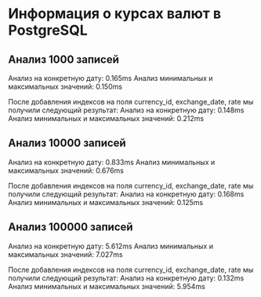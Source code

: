 # Информация о курсах валют в PostgreSQL

## Анализ 1000 записей
Анализ на конкретную дату: 0.165ms
Анализ минимальных и максимальных значений: 0.150ms

После добавления индексов на поля currency_id, exchange_date, rate мы получили следующий результат:
Анализ на конкретную дату: 0.148ms
Анализ минимальных и максимальных значений: 0.212ms

## Анализ 10000 записей
Анализ на конкретную дату: 0.833ms
Анализ минимальных и максимальных значений: 0.676ms

После добавления индексов на поля currency_id, exchange_date, rate мы получили следующий результат:
Анализ на конкретную дату: 0.168ms
Анализ минимальных и максимальных значений: 0.125ms


## Анализ 100000 записей
Анализ на конкретную дату: 5.612ms
Анализ минимальных и максимальных значений: 7.027ms

После добавления индексов на поля currency_id, exchange_date, rate мы получили следующий результат:
Анализ на конкретную дату: 0.132ms
Анализ минимальных и максимальных значений: 5.954ms

